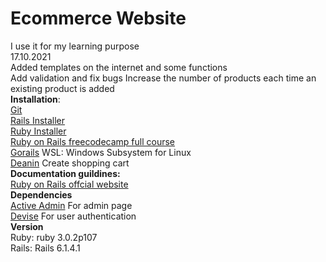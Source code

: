 # Ecommerce Website

I use it for my learning purpose  
17.10.2021  
Added templates on the internet and some functions  
Add validation and fix bugs
Increase the number of products each time an existing product is added  
**Installation**:  
[Git](https://git-scm.com/download)  
[Rails Installer](https://railsinstaller.org/)  
[Ruby Installer](https://rubyinstaller.org/)    
[Ruby on Rails freecodecamp full course](https://www.youtube.com/watch?v=fmyvWz5TUWg&t=12753s)  
[Gorails](https://gorails.com/setup/windows/10) WSL: Windows Subsystem for Linux  
[Deanin](https://www.youtube.com/watch?v=Ddmzwsjw_zo) Create shopping cart  
**Documentation guildines:**   
[Ruby on Rails offcial website](https://guides.rubyonrails.org/getting_started.html)  
**Dependencies**  
[Active Admin](https://activeadmin.info/documentation.html) For admin page  
[Devise](https://github.com/heartcombo/devise) For user authentication  
**Version**  
Ruby: ruby 3.0.2p107  
Rails: Rails 6.1.4.1
